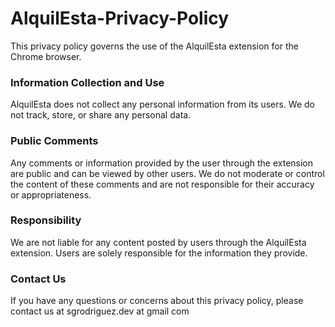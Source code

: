 # AlquilEsta-Privacy-Policy
This privacy policy governs the use of the AlquilEsta extension for the Chrome browser.

### Information Collection and Use

AlquilEsta does not collect any personal information from its users. We do not track, store, or share any personal data.

### Public Comments

Any comments or information provided by the user through the extension are public and can be viewed by other users. We do not moderate or control the content of these comments and are not responsible for their accuracy or appropriateness.

### Responsibility

We are not liable for any content posted by users through the AlquilEsta extension. Users are solely responsible for the information they provide.

### Contact Us

If you have any questions or concerns about this privacy policy, please contact us at sgrodriguez.dev at gmail com
